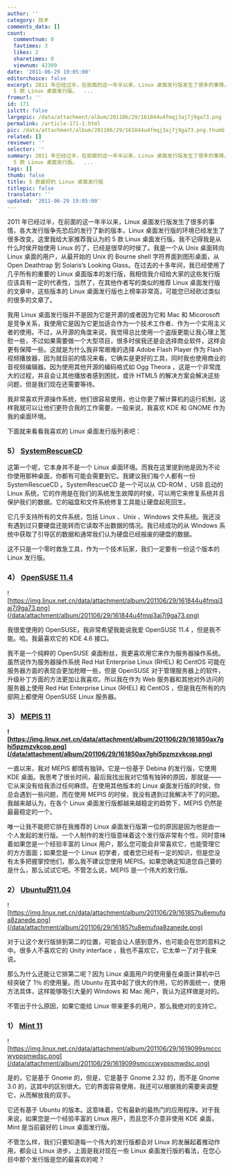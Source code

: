 ```yaml
---
author: ''
category: 技术
comments_data: []
count:
  commentnum: 0
  favtimes: 3
  likes: 2
  sharetimes: 0
  viewnum: 42309
date: '2011-06-29 19:05:00'
editorchoice: false
excerpt: 2011 年已经过半，在前面的这一年半以来，Linux 桌面发行版发生了很多的事情，各大发行版争先恐后的发行了新的版本，Linux 桌面发行版的环境已经发生了很多改变。这里我给大家推荐我认为的
  5 款 Linux 桌面发行版。  ...
fromurl: ''
id: 171
islctt: false
largepic: /data/attachment/album/201106/29/161844u4fmqj3aj7j9ga73.png
permalink: /article-171-1.html
pic: /data/attachment/album/201106/29/161844u4fmqj3aj7j9ga73.png.thumb.jpg
related: []
reviewer: ''
selector: ''
summary: 2011 年已经过半，在前面的这一年半以来，Linux 桌面发行版发生了很多的事情，各大发行版争先恐后的发行了新的版本，Linux 桌面发行版的环境已经发生了很多改变。这里我给大家推荐我认为的
  5 款 Linux 桌面发行版。  ...
tags: []
thumb: false
title: 5 款最好的 Linux 桌面发行版
titlepic: false
translator: ''
updated: '2011-06-29 19:05:00'
---
```


2011 年已经过半，在前面的这一年半以来，Linux 桌面发行版发生了很多的事情，各大发行版争先恐后的发行了新的版本，Linux 桌面发行版的环境已经发生了很多改变。这里我给大家推荐我认为的 5 款 Linux 桌面发行版。我不记得我是从什么时侯开始使用 Linux 的了，已经是很早的时侯了。我是一个从 Unix 桌面转向 Linux 桌面的用户，从最开始的 Unix 的 Bourne shell 字符界面到图形桌面，从 Open Deathtrap 到 Solaris’s Looking Glass。在过去的十多年间，我已经使用了几乎所有的重要的 Linux 桌面版本的发行版，我相信我介绍给大家的这些发行版应该具有一定的代表性，当然了，在其他作者写的类似的推荐 Linux 桌面发行版的文章中，这些版本的 Linux 桌面发行版也上榜率非常高，可能您已经砍过类似的很多的文章了。


我用 Linux 桌面发行版并不是因为它是开源的或者因为它和 Mac 和 Micorosoft 是竞争关系，我使用它是因为它更加适合作为一个技术工作者、作为一个实用主义者的使用。不过，从开源的角度来说，我觉得总比使用一个盗版更能让我心理上宽慰一些，不过如果需要做一个大型项目，很多时侯我还是会选择商业软件，这样会更有保障一些。这就是为什么我非常艰难的选择 Adobe Flash Player 作为 Flash 视频播放器，因为就目前的情况来看，它确实是更好的工具，同时我也使用商业的音视频编辑器。因为使用其他开源的编码格式如 Ogg Theora ，这是一个非常庞大的过程，并且会让其他播放者感到困扰，或许 HTML5 的解决方案会解决这些问题，但是我们现在还需要等待。


我非常喜欢开源操作系统，他们很容易使用，也让你更了解计算机的运行机制，这样我就可以让他们更符合我的工作需要，一般来说，我喜欢 KDE 和 GNOME 作为我的桌面环境。


下面就来看看我喜欢的 Linux 桌面发行版列表吧：


### **5） [SystemRescueCD](http://www.sysresccd.org/Main_Page)**


这第一个呢，它本身并不是一个 Linux 桌面环境。而我在这里提到他是因为不论你使用那种桌面，你都有可能会需要到它。我建议我们每个人都有一份 SystemRescueCD 。SystemRescueCD 是一个可以从 CD-ROM 、USB 启动的 Linux 系统，它的作用是在我们的系统发生故障的时侯，可以用它来修复系统并且保护我们的数据。它的磁盘和文件系统修复工具能让硬盘起死回生。


它几乎支持所有的文件系统，包括 Linux 、Unix 、Windows 文件系统。我还没有遇到过只要硬盘还能转而它读取不出数据的情况。我已经成功的从 Windows 系统中获取了引导区的数据和通常我们认为硬盘已经报废的硬盘的数据。


这不只是一个零时救急工具，作为一个技术玩家，我们一定要有一份这个版本的 Linux 发行版。


### **4） [OpenSUSE 11.4](http://www.opensuse.org/en)**


![https://img.linux.net.cn/data/attachment/album/201106/29/161844u4fmqj3aj7j9ga73.png](/data/attachment/album/201106/29/161844u4fmqj3aj7j9ga73.png)


我很爱使用的 OpenSUSE，我非常希望我能说我爱 OpenSUSE 11.4 ，但是我不能。哈。我最喜欢它的 KDE 4.6 接口。


我不是一个纯粹的 OpenSUSE 桌面粉丝，我更喜欢用它来作为服务器操作系统。虽然说作为服务器操作系统 Red Hat Enterprise Linux (RHEL) 和 CentOS 可能在服务器方面的表现会更加抢眼一些，但是 OpenSUSE 对于管理服务器上的软件，升级补丁方面的方法更加让我喜欢。所以我在作为 Web 服务器和其他对外访问的服务器上使用 Red Hat Enterprise Linux (RHEL) 和 CentOS ，但是我在所有的内部网上都使用 OpenSUSE Linux 服务器。


### **3） [MEPIS 11](http://www.mepis.org/)**


**![https://img.linux.net.cn/data/attachment/album/201106/29/161850ax7ghi5pzmzvkcop.png](/data/attachment/album/201106/29/161850ax7ghi5pzmzvkcop.png)**


一直以来，我对 MEPIS 都情有独钟。它是一份基于 Debina 的发行版，它使用 KDE 桌面。我思考了很长时间，最后我找出我对它情有独钟的原因，那就是——它从来没有给我添过任何麻烦。在使用其他版本的 Linux 桌面发行版的时侯，你总会遇到一些问题，而在使用 MEPIS 的时侯，我没有遇到过我解决不了的问题。我越来越认为，在各个 Linux 桌面发行版都越来越稳定的趋势下，MEPIS 仍然是最最稳定的一个。


唯一让我不能把它排在我推荐的 Linux 桌面发行版第一位的原因是因为他是由一个人发起的发行版。一个人制作的发行版意味着这个发行版非常有个性，同时意味着如果您是一个经验丰富的 Linux 用户，那么您可能会非常喜欢它，也能管理它的方方面面；如果您是一个 Linux 初学者，或者您已经有一定的知识，但是您没有太多把握掌控他们，那么我不建议您使用 MEPIS。如果您确定知道您自己要的是什么，那么试试它吧。不管怎么说，MEPIS 是一个伟大的发行版。


### **2） [Ubuntu的11.04](http://www.ubuntu.com/)**


![https://img.linux.net.cn/data/attachment/album/201106/29/161857tu8emufqa8zanede.png](/data/attachment/album/201106/29/161857tu8emufqa8zanede.png)


对于让这个发行版排到第二的位置，可能会让人感到意外，也可能会在您的意料之中。很多人不喜欢它的 Unity interface ，我也不喜欢它，它太单一了对于我来说。


那么为什么还能让它排第二呢？因为 Linux 桌面用户的使用量在桌面计算机中已经突破了 1％ 的使用量。而 Ubuntu 在其中起了很大的作用，它的界面统一，使用方法具体，这样能够吸引大量的 Windows 和 Mac 用户，我认为这样做是对的。


不管出于什么原因，如果它能给 Linux 带来更多的用户，那么我绝对的支持它。


### **1） [Mint 11](http://www.linuxmint.com/)**


![https://img.linux.net.cn/data/attachment/album/201106/29/1619099smcccwyppsmwdsc.png](/data/attachment/album/201106/29/1619099smcccwyppsmwdsc.png)


是的，它是基于 Gnome 的，但是，它是基于 Gnome 2.32 的，而不是 Gnome 3.0 的，这其中的区别很大。它的界面容易使用，我还可以根据我的需要来调整它，从而解放我的双手。


它还有基于 Ubuntu 的版本。这意味着，它有最新的最热门的应用程序。对于我来说，如果您是一个经验丰富的 Linux 用户，而且您不介意非使用 KDE 桌面，Mint 是当前最好的 Linux 桌面发行版。


不管怎么样，我们只要知道每一个伟大的发行版都会对 Linux 的发展起着推动作用，都会让 Linux 进步。上面是我对现在一些 Linux 桌面发行版的看法，在您心目中那个发行版是您的最喜欢的呢？